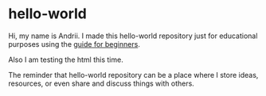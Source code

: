 # hello-world
Hi, my name is Andrii. I made this hello-world repository just for educational purposes using the <a href="https://guides.github.com/activities/hello-world/" title="hello world git guide">guide for beginners</a>. 

Also I am testing the html this time.

The reminder that hello-world repository can be a place where I store ideas, resources, or even share and discuss things with others.
